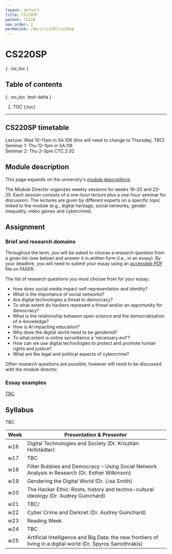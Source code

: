 ```yaml
---
layout: default
title: CS220SP
parent: CS220
nav_order: 2
permalink: /docs/cs220/cs220sp
---
```


# CS220SP

{: .no_toc }

## Table of contents
{: .no_toc .text-delta }

1. TOC
{:toc}

---

## CS220SP timetable
Lecture: Wed 10–11am in 5A.106 (this will need to change to Thursday, TBC)  
Seminar 1: Thu 12–1pm in 5A.118  
Seminar 2: Thu 2–3pm CTC.2.02  

<!-- add which weeks -->

## Module description
This page expands on the university's [module descriptions](https://github.com/khofstadter/CS220AU-DP/tree/main/assets).

The Module Director organizes weekly sessions for weeks 16–20 and 22–25. Each session consists of a one-hour lecture plus a one-hour seminar for discussion. The lectures are given by different experts on a specific topic linked to the module (e.g., digital heritage, social networks, gender inequality, video games and cybercrime). 

## Assignment
### Brief and research domains
Throughout the term, you will be asked to choose a research question from a given list (see below) and answer it in written form (i.e., in an essay). By your deadline, you will need to submit your essay using an [accessible PDF](https://www.adobe.com/acrobat/hub/what-is-an-accessible-pdf.html) file on FASER.

The list of research questions you must choose from for your essay:

- How does social media impact self-representation and identity?
- What is the importance of social networks?
- Are digital technologies a threat to democracy?
- To what extent do hackers represent a threat and/or an opportunity for democracy?
- What is the relationship between open science and the democratization of e-knowledge?
- How is AI impacting education?
- Why does the digital world need to be gendered?
- To what extent is online surveillance a 'necessary evil'?
- How can we use digital technologies to protect and promote human rights and justice?
- What are the legal and political aspects of cybercrime?

Other research questions are possible, however will need to be discussed with the module director. 

### Essay examples
[TBC](https://www1.essex.ac.uk/timetables/)

## Syllabus
TBC

| Week | Presentation & Presenter |
|------|---------------------------|
| w16  | Digital Technologies and Society (Dr. Krisztián Hofstädter) |
| w17  | TBC |
| w18  | Filter Bubbles and Democracy – Using Social Network Analysis in Research (Dr. Esther Wilkinson) |
| w19  | Gendering the Digital World (Dr. Lisa Smith) |
| w20  | The Hacker Ethic: Roots, history and techno-cultural ideology (Dr. Audrey Guinchard) |
| w21  | TBC/ |
| w22  | Cyber Crime and Darknet (Dr. Audrey Guinchard) |
| w23  | Reading Week |
| w24  | TBC |
| w25  | Artificial Intelligence and Big Data: the new frontiers of living in a digital world (Dr. Spyros Samothrakis) |